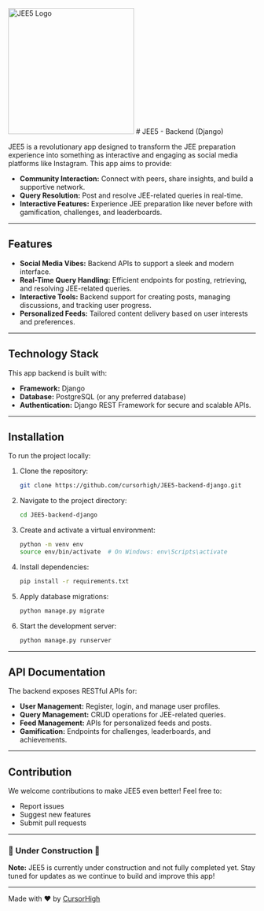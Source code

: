 
<img src="https://i.ibb.co/NCZNHrB/icon.png" alt="JEE5 Logo" width="256" height="256" />
# JEE5 - Backend (Django)

JEE5 is a revolutionary app designed to transform the JEE preparation experience into something as interactive and engaging as social media platforms like Instagram. This app aims to provide:

- **Community Interaction:** Connect with peers, share insights, and build a supportive network.
- **Query Resolution:** Post and resolve JEE-related queries in real-time.
- **Interactive Features:** Experience JEE preparation like never before with gamification, challenges, and leaderboards.

---

## Features

- **Social Media Vibes:** Backend APIs to support a sleek and modern interface.
- **Real-Time Query Handling:** Efficient endpoints for posting, retrieving, and resolving JEE-related queries.
- **Interactive Tools:** Backend support for creating posts, managing discussions, and tracking user progress.
- **Personalized Feeds:** Tailored content delivery based on user interests and preferences.

---

## Technology Stack

This app backend is built with:
- **Framework:** Django
- **Database:** PostgreSQL (or any preferred database)
- **Authentication:** Django REST Framework for secure and scalable APIs.

---

## Installation

To run the project locally:
1. Clone the repository:
   ```bash
   git clone https://github.com/cursorhigh/JEE5-backend-django.git
   ```
2. Navigate to the project directory:
   ```bash
   cd JEE5-backend-django
   ```
3. Create and activate a virtual environment:
   ```bash
   python -m venv env
   source env/bin/activate  # On Windows: env\Scripts\activate
   ```
4. Install dependencies:
   ```bash
   pip install -r requirements.txt
   ```
5. Apply database migrations:
   ```bash
   python manage.py migrate
   ```
6. Start the development server:
   ```bash
   python manage.py runserver
   ```

---

## API Documentation

The backend exposes RESTful APIs for:
- **User Management:** Register, login, and manage user profiles.
- **Query Management:** CRUD operations for JEE-related queries.
- **Feed Management:** APIs for personalized feeds and posts.
- **Gamification:** Endpoints for challenges, leaderboards, and achievements.

---

## Contribution

We welcome contributions to make JEE5 even better! Feel free to:
- Report issues
- Suggest new features
- Submit pull requests

---

### 🚧 Under Construction 🚧

**Note:** JEE5 is currently under construction and not fully completed yet. Stay tuned for updates as we continue to build and improve this app!

---

Made with ❤️ by [CursorHigh](https://github.com/cursorhigh)
